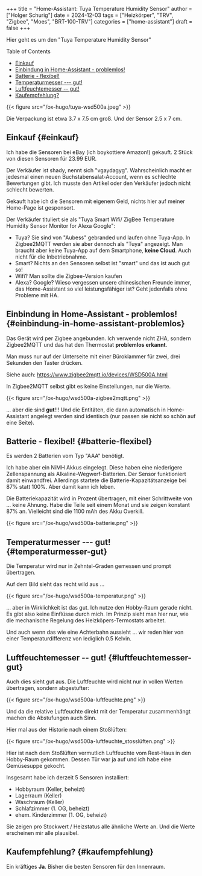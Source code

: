 +++
title = "Home-Assistant: Tuya Temperature Humidity Sensor"
author = ["Holger Schurig"]
date = 2024-12-03
tags = ["Heizkörper", "TRV", "Zigbee", "Moes", "BRT-100-TRV"]
categories = ["home-assistant"]
draft = false
+++

Hier geht es um den "Tuya Temperature Humidity Sensor"

<!--more-->

<div class="ox-hugo-toc toc">

<div class="heading">Table of Contents</div>

- [Einkauf](#einkauf)
- [Einbindung in Home-Assistant - problemlos!](#einbindung-in-home-assistant-problemlos)
- [Batterie - flexibel!](#batterie-flexibel)
- [Temperaturmesser --- gut!](#temperaturmesser-gut)
- [Luftfeuchtemesser -- gut!](#luftfeuchtemesser-gut)
- [Kaufempfehlung?](#kaufempfehlung)

</div>
<!--endtoc-->

{{< figure src="/ox-hugo/tuya-wsd500a.jpeg" >}}

Die Verpackung ist etwa 3.7 x 7.5 cm groß. Und der Sensor 2.5 x 7 cm.


## Einkauf {#einkauf}

Ich habe die Sensoren bei eBay (ich boykottiere Amazon!) gekauft. 2
Stück von diesen Sensoren für 23.99 EUR.

Der Verkäufer ist shady, nennt sich "vgaydagyg". Wahrscheinlich macht
er jedesmal einen neuen Buchstabensalat-Account, wenn es schlechte
Bewertungen gibt. Ich musste den Artikel oder den Verkäufer jedoch
nicht schlecht bewerten.

Gekauft habe ich die Sensoren mit eigenem Geld, nichts hier auf meiner
Home-Page ist gesponsort.

Der Verkäufer tituliert sie als "Tuya Smart Wifi/ ZigBee Temperature
Humidity Sensor Monitor for Alexa Google":

-   Tuya? Sie sind von "Aubess" gebranded und laufen ohne Tuya-App. In
    Zigbee2MQTT werden sie aber dennoch als "Tuya" angezeigt. Man
    braucht aber keine Tuya-App auf dem Smartphone, **keine Cloud**. Auch
    nicht für die Inbetriebnahme.
-   Smart? Nichts an den Sensoren selbst ist "smart" und das ist auch
    gut so!
-   Wifi?  Man sollte die Zigbee-Version kaufen
-   Alexa? Google? Wieso vergessen unsere chinesischen Freunde immer,
    das Home-Assistant so viel leistungsfähiger ist? Geht jedenfalls
    ohne Probleme mit HA.


## Einbindung in Home-Assistant - problemlos! {#einbindung-in-home-assistant-problemlos}

Das Gerät wird per Zigbee angebunden. Ich verwende nicht ZHA, sondern
Zigbee2MQTT und das hat den Thermostat **problemlos erkannt**.

Man muss nur auf der Unterseite mit einer Büroklammer für zwei, drei
Sekunden den Taster drücken.

Siehe auch: <https://www.zigbee2mqtt.io/devices/WSD500A.html>

In Zigbee2MQTT selbst gibt es keine Einstellungen, nur die Werte.

{{< figure src="/ox-hugo/wsd500a-zigbee2mqtt.png" >}}

... aber die sind **gut**!!!   Und die Entitäten, die dann automatisch
in Home-Assistant angelegt werden sind identisch (nur passen sie nicht
so schön auf eine Seite).


## Batterie - flexibel! {#batterie-flexibel}

Es werden 2 Batterien vom Typ "AAA" benötigt.

Ich habe aber ein NiMH Akkus eingelegt. Diese haben eine niederigere
Zellenspannung als Alkaline-Wegwerf-Batterien. Der Sensor funktioniert
damit einwandfrei. Allerdings startete die Batterie-Kapazitätsanzeige
bei 87% statt 100%. Aber damit kann ich leben.

Die Batteriekapazität wird in Prozent übertragen, mit einer
Schrittweite von ... keine Ahnung. Habe die Teile seit einem Monat und
sie zeigen konstant 87% an. Vielleicht sind die 1100 mAh des Akku
Overkill.

{{< figure src="/ox-hugo/wsd500a-batterie.png" >}}


## Temperaturmesser --- gut! {#temperaturmesser-gut}

Die Temperatur wird nur in Zehntel-Graden gemessen und prompt
übertragen.

Auf dem Bild sieht das recht wild aus ...

{{< figure src="/ox-hugo/wsd500a-temperatur.png" >}}

... aber in Wirklichkeit ist das gut. Ich nutze den Hobby-Raum gerade
nicht. Es gibt also keine Einflüsse durch mich. Im Prinzip sieht man
hier nur, wie die mechanische Regelung des Heizköpers-Termostats
arbeitet.

Und auch wenn das wie eine Achterbahn aussieht ... wir reden hier von
einer Temperaturdifferenz von lediglich 0.5 Kelvin.


## Luftfeuchtemesser -- gut! {#luftfeuchtemesser-gut}

Auch dies sieht gut aus. Die Luftfeuchte wird nicht nur in vollen
Werten übertragen, sondern abgestufter:

{{< figure src="/ox-hugo/wsd500a-luftfeuchte.png" >}}

Und da die relative Luftfeuchte direkt mit der Temperatur
zusammenhängt machen die Abstufungen auch Sinn.

Hier mal aus der Historie nach einem Stoßlüften:

{{< figure src="/ox-hugo/wsd500a-luftfeuchte_stosslüften.png" >}}

Hier ist nach dem Stoßlüften vermutlich Luftfeuchte vom Rest-Haus in
den Hobby-Raum gekommen. Dessen Tür war ja auf und ich habe eine
Gemüsesuppe gekocht.

Insgesamt habe ich derzeit 5 Sensoren installiert:

-   Hobbyraum (Keller, beheizt)
-   Lagerraum (Keller)
-   Waschraum (Keller)
-   Schlafzimmer (1. OG, beheizt)
-   ehem. Kinderzimmer (1. OG, beheizt)

Sie zeigen pro Stockwert / Heizstatus alle ähnliche Werte an. Und die
Werte erscheinen mir alle plausibel.


## Kaufempfehlung? {#kaufempfehlung}

Ein kräftiges **Ja**. Bisher die besten Sensoren für den Innenraum.
